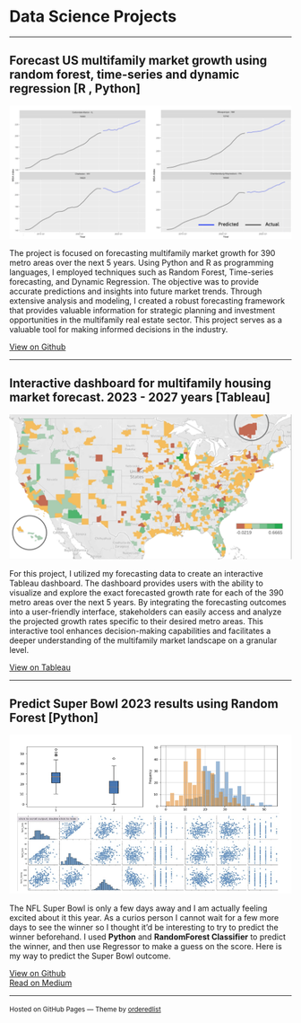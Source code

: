 # Data Science Projects

---

## Forecast US multifamily market growth using random forest, time-series and dynamic regression [R , Python]

<img src="images/forec_example.png?raw=true">
<p>The project is focused on forecasting multifamily market growth for 390 metro areas over the next 5 years. Using Python and R as programming languages, I employed techniques such as Random Forest, Time-series forecasting, and Dynamic Regression. The objective was to provide accurate predictions and insights into future market trends. Through extensive analysis and modeling, I created a robust forecasting framework that provides valuable information for strategic planning and investment opportunities in the multifamily real estate sector. This project serves as a valuable tool for making informed decisions in the industry.</p>

<p><a href="https://github.com/seemyon/multifamily-housing-market-forecast">View on Github</a></p>

---

## Interactive dashboard for multifamily housing market forecast. 2023 - 2027 years [Tableau] 

<img src="images/maps_forecast.png?raw=true">
<p>For this project, I utilized my forecasting data to create an interactive Tableau dashboard. The dashboard provides users with the ability to visualize and explore the exact forecasted growth rate for each of the 390 metro areas over the next 5 years. By integrating the forecasting outcomes into a user-friendly interface, stakeholders can easily access and analyze the projected growth rates specific to their desired metro areas. This interactive tool enhances decision-making capabilities and facilitates a deeper understanding of the multifamily market landscape on a granular level.</p>

<p><a href="https://public.tableau.com/views/MSAyearlygrowthrate/ForecastMSA?:language=en-US&:display_count=n&:origin=viz_share_link">View on Tableau</a></p>

---

## Predict Super Bowl 2023 results using Random Forest [Python]

<img src="images/Superbowl_img.png?raw=true">
<p>The NFL Super Bowl is only a few days away and I am actually feeling excited about it this year. As a curios person I cannot wait for a few more days to see the winner so I thought it’d be interesting to try to predict the winner beforehand. I used <b>Python</b> and <b>RandomForest Classifier</b> to predict the winner, and then use Regressor to make a guess on the score. Here is my way to predict the Super Bowl outcome.</p>

<p><a href="https://github.com/seemyon/superbowl2023_score_prediction">View on Github</a><br>
<a href="https://medium.com/@leontyev.s/predict-super-bowl-2023-results-using-python-3fa09f1ceeb4">Read on Medium</a></p>

---

<p><small>Hosted on GitHub Pages &mdash; Theme by <a href="https://github.com/orderedlist">orderedlist</a></small></p>

